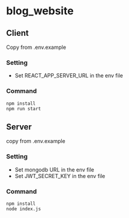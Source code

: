 # blog_website

## Client
Copy from .env.example

### Setting
- Set REACT_APP_SERVER_URL in the env file

### Command
    npm install
    npm run start

## Server
copy from .env.example

### Setting
- Set mongodb URL in the env file
- Set JWT_SECRET_KEY in the env file

### Command
    npm install
    node index.js